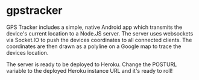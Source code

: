 gpstracker
==========

GPS Tracker includes a simple, native Android app which transmits the device's current location to a Node.JS server. The server
uses websockets via Socket.IO to push the devices coordinates to all connected clients. The coordinates are then
drawn as a polyline on a Google map to trace the devices location. 

The server is ready to be deployed to Heroku. Change the POSTURL variable to the deployed Heroku instance URL and it's ready to roll!


